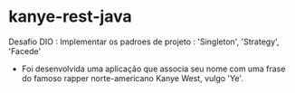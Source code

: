 # kanye-rest-java
Desafio DIO : Implementar os padroes de projeto : 'Singleton', 'Strategy', 'Facede'

- Foi desenvolvida uma aplicação que associa seu nome com uma frase do famoso rapper norte-americano Kanye West, vulgo 'Ye'.
